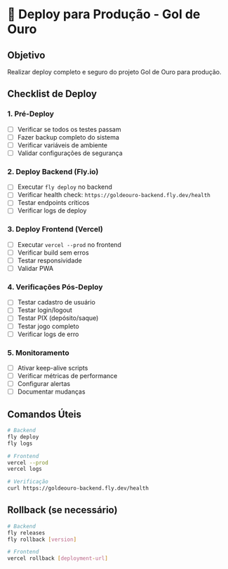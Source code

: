 # 🚀 Deploy para Produção - Gol de Ouro

## Objetivo
Realizar deploy completo e seguro do projeto Gol de Ouro para produção.

## Checklist de Deploy

### 1. Pré-Deploy
- [ ] Verificar se todos os testes passam
- [ ] Fazer backup completo do sistema
- [ ] Verificar variáveis de ambiente
- [ ] Validar configurações de segurança

### 2. Deploy Backend (Fly.io)
- [ ] Executar `fly deploy` no backend
- [ ] Verificar health check: `https://goldeouro-backend.fly.dev/health`
- [ ] Testar endpoints críticos
- [ ] Verificar logs de deploy

### 3. Deploy Frontend (Vercel)
- [ ] Executar `vercel --prod` no frontend
- [ ] Verificar build sem erros
- [ ] Testar responsividade
- [ ] Validar PWA

### 4. Verificações Pós-Deploy
- [ ] Testar cadastro de usuário
- [ ] Testar login/logout
- [ ] Testar PIX (depósito/saque)
- [ ] Testar jogo completo
- [ ] Verificar logs de erro

### 5. Monitoramento
- [ ] Ativar keep-alive scripts
- [ ] Verificar métricas de performance
- [ ] Configurar alertas
- [ ] Documentar mudanças

## Comandos Úteis
```bash
# Backend
fly deploy
fly logs

# Frontend
vercel --prod
vercel logs

# Verificação
curl https://goldeouro-backend.fly.dev/health
```

## Rollback (se necessário)
```bash
# Backend
fly releases
fly rollback [version]

# Frontend
vercel rollback [deployment-url]
```
